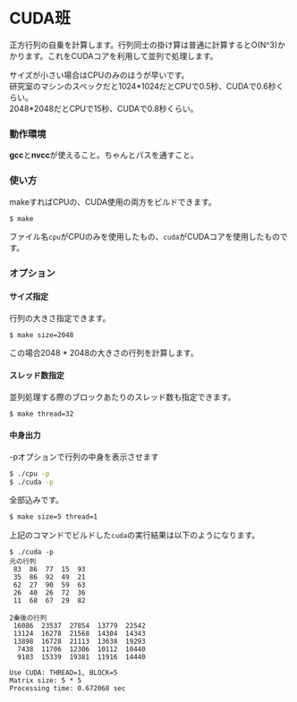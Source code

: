 CUDA班
====
正方行列の自乗を計算します。行列同士の掛け算は普通に計算するとO(N^3)かかります。これをCUDAコアを利用して並列で処理します。

サイズが小さい場合はCPUのみのほうが早いです。  
研究室のマシンのスペックだと1024\*1024だとCPUで0.5秒、CUDAで0.6秒くらい。  
2048\*2048だとCPUで15秒、CUDAで0.8秒くらい。

### 動作環境
**gcc**と**nvcc**が使えること。ちゃんとパスを通すこと。

### 使い方
makeすればCPUの、CUDA使用の両方をビルドできます。
```bash
$ make
```
ファイル名`cpu`がCPUのみを使用したもの、`cuda`がCUDAコアを使用したものです。

### オプション
#### サイズ指定
行列の大きさ指定できます。
```bash
$ make size=2048
```
この場合2048 * 2048の大きさの行列を計算します。

#### スレッド数指定
並列処理する際のブロックあたりのスレッド数も指定できます。
```bash
$ make thread=32
```

#### 中身出力
-pオプションで行列の中身を表示させます
```bash
$ ./cpu -p
$ ./cuda -p
```

全部込みです。
```bash
$ make size=5 thread=1
```
上記のコマンドでビルドした`cuda`の実行結果は以下のようになります。
```
$ ./cuda -p
元の行列
 83  86  77  15  93 
 35  86  92  49  21 
 62  27  90  59  63 
 26  40  26  72  36 
 11  68  67  29  82 

2乗後の行列
 16086  23537  27854  13779  22542 
 13124  16278  21568  14304  14343 
 13898  16728  21113  13638  19293 
  7438  11706  12306  10112  10440 
  9103  15339  19381  11916  14440 

Use CUDA: THREAD=1, BLOCK=5
Matrix size: 5 * 5
Processing time: 0.672068 sec
```

